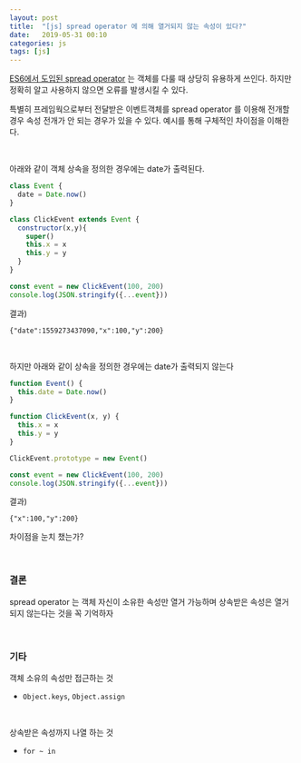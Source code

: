```yaml
---
layout: post
title:  "[js] spread operator 에 의해 열거되지 않는 속성이 있다?"
date:   2019-05-31 00:10
categories: js
tags: [js]
---
```

[ES6에서 도입된 spread operator][1] 는 객체를 다룰 때 상당히 유용하게 쓰인다. 하지만 정확히 알고 사용하지 않으면 오류를 발생시킬 수 있다.

특별히 프레임웍으로부터 전달받은 이벤트객체를 spread operator 를 이용해 전개할 경우 속성 전개가 안 되는 경우가 있을 수 있다. 예시를 통해 구체적인 차이점을 이해한다.

<br>

아래와 같이 객체 상속을 정의한 경우에는 date가 출력된다.
```javascript
class Event {
  date = Date.now()
}

class ClickEvent extends Event {
  constructor(x,y){
    super()
    this.x = x
    this.y = y
  }
}

const event = new ClickEvent(100, 200)
console.log(JSON.stringify({...event}))
```

결과)
```
{"date":1559273437090,"x":100,"y":200}
```

<br>

하지만 아래와 같이 상속을 정의한 경우에는 date가 출력되지 않는다
```javascript
function Event() {
  this.date = Date.now()
}

function ClickEvent(x, y) {
  this.x = x
  this.y = y
}

ClickEvent.prototype = new Event()

const event = new ClickEvent(100, 200)
console.log(JSON.stringify({...event}))
```

결과)
```
{"x":100,"y":200}
```

차이점을 눈치 챘는가?


<br>

### 결론
spread operator 는 객체 자신이 소유한 속성만 열거 가능하며 상속받은 속성은 열거되지 않는다는 것을 꼭 기억하자

<br>

### 기타
객체 소유의 속성만 접근하는 것
- `Object.keys`, `Object.assign`

<br>

상속받은 속성까지 나열 하는 것
- `for ~ in`


[1]:https://developer.mozilla.org/ko/docs/Web/JavaScript/Reference/Operators/Spread_syntax